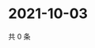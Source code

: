 # 2021-10-03

共 0 条

<!-- BEGIN WEIBO -->
<!-- 最后更新时间 Sun Oct 03 2021 03:00:53 GMT+0800 (China Standard Time) -->

<!-- END WEIBO -->
